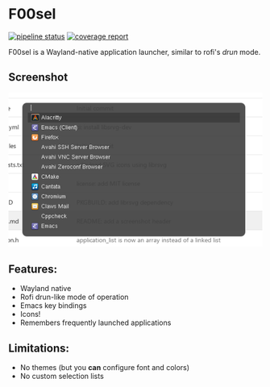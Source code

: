 # F00sel

[![pipeline status](https://gitlab.com/dnkl/f00sel/badges/master/pipeline.svg)](https://gitlab.com/dnkl/f00sel/commits/master)
[![coverage report](https://gitlab.com/dnkl/f00sel/badges/master/coverage.svg)](https://gitlab.com/dnkl/f00sel/commits/master)

F00sel is a Wayland-native application launcher, similar to rofi's
_drun_ mode.


## Screenshot

![Screenshot](doc/screenshot.png)


## Features:

- Wayland native
- Rofi drun-like mode of operation
- Emacs key bindings
- Icons!
- Remembers frequently launched applications


## Limitations:

- No themes (but you **can** configure font and colors)
- No custom selection lists
